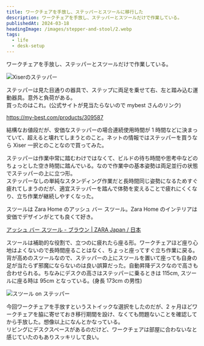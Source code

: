 ```yaml
---
title: ワークチェアを手放し、ステッパーとスツールに移行した
description: ワークチェアを手放し、ステッパーとスツールだけで作業している。
publishedAt: 2024-03-18
headingImage: /images/stepper-and-stool/2.webp
tags:
  - life
  - desk-setup
---
```


ワークチェアを手放し、ステッパーとスツールだけで作業している。

![Xiserのステッパー](/images/stepper-and-stool/3.webp)

ステッパーは見た目通りの器具で、ステップに両足を乗せて右、左と踏み込む運動器具。意外と負荷がある。  
買ったのはこれ。(公式サイトが見当たらないので mybest さんのリンク)

https://my-best.com/products/309587

結構なお値段だが、安価なステッパーの場合連続使用時間が 1 時間などに決まっていて、超えると壊れてしまうとのこと。ネットの情報ではステッパーを買うなら Xiser 一択とのことなので買ってみた。

ステッパーは作業中常に踏むわけではなくて、ビルドの待ち時間や思考中などのちょっとした空き時間に踏んでいる。なので作業中の基本姿勢は両足並行の状態でステッパーの上に立つ形。  
ステッパーなしの単純なスタンディング作業だと長時間同じ姿勢になるためすぐ疲れてしまうのだが、適宜ステッパーを踏んで体勢を変えることで疲れにくくなり、立ち作業が継続しやすくなった。

スツールは Zara Home のアッシュ バー スツール。Zara Home のインテリアは安価でデザインがとても良くて好き。

[アッシュ バー スツール - ブラウン | ZARA Japan / 日本](https://www.zara.com/jp/ja/%E3%82%A2%E3%83%83%E3%82%B7%E3%83%A5-%E3%83%8F%E3%82%99%E3%83%BC-%E3%82%B9%E3%83%84%E3%83%BC%E3%83%AB-p42365073.html)

スツールは補助的な役割で、立つのに疲れたら座る形。ワークチェアほど座り心地はよくないので長時間座ることはなく、ちょっと座ってすぐ立ち作業に戻る。  
背が高めのスツールなので、ステッパーの上にスツールを置いて座っても自身の足が当たらず邪魔にならないのは良い誤算だった。自動昇降デスクなので高さも合わせられる。ちなみにデスクの高さはステッパーに乗るときは 115cm, スツールに座る時は 95cm となっている。(身長 173cm の男性)

![スツール on ステッパー](/images/stepper-and-stool/1.webp)

今回ワークチェアを手放すというストイックな選択をしたのだが、2 ヶ月ほどワークチェアを脇に寄せておき移行期間を設け、なくても問題ないことを確認してから手放した。想像以上になんとかなっている。  
リビングにデスクスペースがあるのだけど、ワークチェアは部屋に合わないなと感じていたのもありスッキリして良い。

